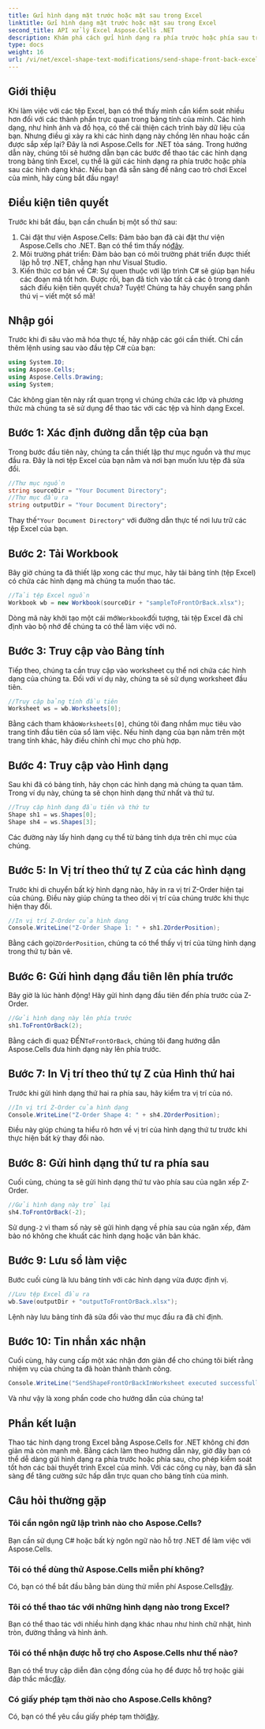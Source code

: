```yaml
---
title: Gửi hình dạng mặt trước hoặc mặt sau trong Excel
linktitle: Gửi hình dạng mặt trước hoặc mặt sau trong Excel
second_title: API xử lý Excel Aspose.Cells .NET
description: Khám phá cách gửi hình dạng ra phía trước hoặc phía sau trong Excel bằng Aspose.Cells cho .NET. Hướng dẫn này cung cấp hướng dẫn từng bước với các mẹo.
type: docs
weight: 16
url: /vi/net/excel-shape-text-modifications/send-shape-front-back-excel/
---
```

## Giới thiệu
Khi làm việc với các tệp Excel, bạn có thể thấy mình cần kiểm soát nhiều hơn đối với các thành phần trực quan trong bảng tính của mình. Các hình dạng, như hình ảnh và đồ họa, có thể cải thiện cách trình bày dữ liệu của bạn. Nhưng điều gì xảy ra khi các hình dạng này chồng lên nhau hoặc cần được sắp xếp lại? Đây là nơi Aspose.Cells for .NET tỏa sáng. Trong hướng dẫn này, chúng tôi sẽ hướng dẫn bạn các bước để thao tác các hình dạng trong bảng tính Excel, cụ thể là gửi các hình dạng ra phía trước hoặc phía sau các hình dạng khác. Nếu bạn đã sẵn sàng để nâng cao trò chơi Excel của mình, hãy cùng bắt đầu ngay!
## Điều kiện tiên quyết
Trước khi bắt đầu, bạn cần chuẩn bị một số thứ sau:
1.  Cài đặt thư viện Aspose.Cells: Đảm bảo bạn đã cài đặt thư viện Aspose.Cells cho .NET. Bạn có thể tìm thấy nó[đây](https://releases.aspose.com/cells/net/).
2. Môi trường phát triển: Đảm bảo bạn có môi trường phát triển được thiết lập hỗ trợ .NET, chẳng hạn như Visual Studio.
3. Kiến thức cơ bản về C#: Sự quen thuộc với lập trình C# sẽ giúp bạn hiểu các đoạn mã tốt hơn.
Được rồi, bạn đã tích vào tất cả các ô trong danh sách điều kiện tiên quyết chưa? Tuyệt! Chúng ta hãy chuyển sang phần thú vị – viết một số mã!
## Nhập gói
Trước khi đi sâu vào mã hóa thực tế, hãy nhập các gói cần thiết. Chỉ cần thêm lệnh using sau vào đầu tệp C# của bạn:
```csharp
using System.IO;
using Aspose.Cells;
using Aspose.Cells.Drawing;
using System;
```
Các không gian tên này rất quan trọng vì chúng chứa các lớp và phương thức mà chúng ta sẽ sử dụng để thao tác với các tệp và hình dạng Excel.
## Bước 1: Xác định đường dẫn tệp của bạn
Trong bước đầu tiên này, chúng ta cần thiết lập thư mục nguồn và thư mục đầu ra. Đây là nơi tệp Excel của bạn nằm và nơi bạn muốn lưu tệp đã sửa đổi.
```csharp
//Thư mục nguồn
string sourceDir = "Your Document Directory";
//Thư mục đầu ra
string outputDir = "Your Document Directory";
```
 Thay thế`"Your Document Directory"` với đường dẫn thực tế nơi lưu trữ các tệp Excel của bạn.
## Bước 2: Tải Workbook
Bây giờ chúng ta đã thiết lập xong các thư mục, hãy tải bảng tính (tệp Excel) có chứa các hình dạng mà chúng ta muốn thao tác.
```csharp
//Tải tệp Excel nguồn
Workbook wb = new Workbook(sourceDir + "sampleToFrontOrBack.xlsx");
```
 Dòng mã này khởi tạo một cái mới`Workbook`đối tượng, tải tệp Excel đã chỉ định vào bộ nhớ để chúng ta có thể làm việc với nó.
## Bước 3: Truy cập vào Bảng tính 
Tiếp theo, chúng ta cần truy cập vào worksheet cụ thể nơi chứa các hình dạng của chúng ta. Đối với ví dụ này, chúng ta sẽ sử dụng worksheet đầu tiên.
```csharp
//Truy cập bảng tính đầu tiên
Worksheet ws = wb.Worksheets[0];
```
 Bằng cách tham khảo`Worksheets[0]`, chúng tôi đang nhắm mục tiêu vào trang tính đầu tiên của sổ làm việc. Nếu hình dạng của bạn nằm trên một trang tính khác, hãy điều chỉnh chỉ mục cho phù hợp.
## Bước 4: Truy cập vào Hình dạng
Sau khi đã có bảng tính, hãy chọn các hình dạng mà chúng ta quan tâm. Trong ví dụ này, chúng ta sẽ chọn hình dạng thứ nhất và thứ tư.
```csharp
//Truy cập hình dạng đầu tiên và thứ tư
Shape sh1 = ws.Shapes[0];
Shape sh4 = ws.Shapes[3];
```
Các đường này lấy hình dạng cụ thể từ bảng tính dựa trên chỉ mục của chúng.
## Bước 5: In Vị trí theo thứ tự Z của các hình dạng
Trước khi di chuyển bất kỳ hình dạng nào, hãy in ra vị trí Z-Order hiện tại của chúng. Điều này giúp chúng ta theo dõi vị trí của chúng trước khi thực hiện thay đổi.
```csharp
//In vị trí Z-Order của hình dạng
Console.WriteLine("Z-Order Shape 1: " + sh1.ZOrderPosition);
```
 Bằng cách gọi`ZOrderPosition`, chúng ta có thể thấy vị trí của từng hình dạng trong thứ tự bản vẽ.
## Bước 6: Gửi hình dạng đầu tiên lên phía trước
Bây giờ là lúc hành động! Hãy gửi hình dạng đầu tiên đến phía trước của Z-Order.
```csharp
//Gửi hình dạng này lên phía trước
sh1.ToFrontOrBack(2);
```
 Bằng cách đi qua`2` ĐẾN`ToFrontOrBack`, chúng tôi đang hướng dẫn Aspose.Cells đưa hình dạng này lên phía trước. 
## Bước 7: In Vị trí theo thứ tự Z của Hình thứ hai
Trước khi gửi hình dạng thứ hai ra phía sau, hãy kiểm tra vị trí của nó.
```csharp
//In vị trí Z-Order của hình dạng
Console.WriteLine("Z-Order Shape 4: " + sh4.ZOrderPosition);
```
Điều này giúp chúng ta hiểu rõ hơn về vị trí của hình dạng thứ tư trước khi thực hiện bất kỳ thay đổi nào.
## Bước 8: Gửi hình dạng thứ tư ra phía sau
Cuối cùng, chúng ta sẽ gửi hình dạng thứ tư vào phía sau của ngăn xếp Z-Order.
```csharp
//Gửi hình dạng này trở lại
sh4.ToFrontOrBack(-2);
```
 Sử dụng`-2` vì tham số này sẽ gửi hình dạng về phía sau của ngăn xếp, đảm bảo nó không che khuất các hình dạng hoặc văn bản khác.
## Bước 9: Lưu sổ làm việc 
Bước cuối cùng là lưu bảng tính với các hình dạng vừa được định vị.
```csharp
//Lưu tệp Excel đầu ra
wb.Save(outputDir + "outputToFrontOrBack.xlsx");
```
Lệnh này lưu bảng tính đã sửa đổi vào thư mục đầu ra đã chỉ định.
## Bước 10: Tin nhắn xác nhận
Cuối cùng, hãy cung cấp một xác nhận đơn giản để cho chúng tôi biết rằng nhiệm vụ của chúng ta đã hoàn thành thành công.
```csharp
Console.WriteLine("SendShapeFrontOrBackInWorksheet executed successfully.\r\n");
```
Và như vậy là xong phần code cho hướng dẫn của chúng ta!
## Phần kết luận
Thao tác hình dạng trong Excel bằng Aspose.Cells for .NET không chỉ đơn giản mà còn mạnh mẽ. Bằng cách làm theo hướng dẫn này, giờ đây bạn có thể dễ dàng gửi hình dạng ra phía trước hoặc phía sau, cho phép kiểm soát tốt hơn các bài thuyết trình Excel của mình. Với các công cụ này, bạn đã sẵn sàng để tăng cường sức hấp dẫn trực quan cho bảng tính của mình.
## Câu hỏi thường gặp
### Tôi cần ngôn ngữ lập trình nào cho Aspose.Cells?  
Bạn cần sử dụng C# hoặc bất kỳ ngôn ngữ nào hỗ trợ .NET để làm việc với Aspose.Cells.
### Tôi có thể dùng thử Aspose.Cells miễn phí không?  
 Có, bạn có thể bắt đầu bằng bản dùng thử miễn phí Aspose.Cells[đây](https://releases.aspose.com/).
### Tôi có thể thao tác với những hình dạng nào trong Excel?  
Bạn có thể thao tác với nhiều hình dạng khác nhau như hình chữ nhật, hình tròn, đường thẳng và hình ảnh.
### Tôi có thể nhận được hỗ trợ cho Aspose.Cells như thế nào?  
 Bạn có thể truy cập diễn đàn cộng đồng của họ để được hỗ trợ hoặc giải đáp thắc mắc[đây](https://forum.aspose.com/c/cells/9).
### Có giấy phép tạm thời nào cho Aspose.Cells không?  
 Có, bạn có thể yêu cầu giấy phép tạm thời[đây](https://purchase.aspose.com/temporary-license/).